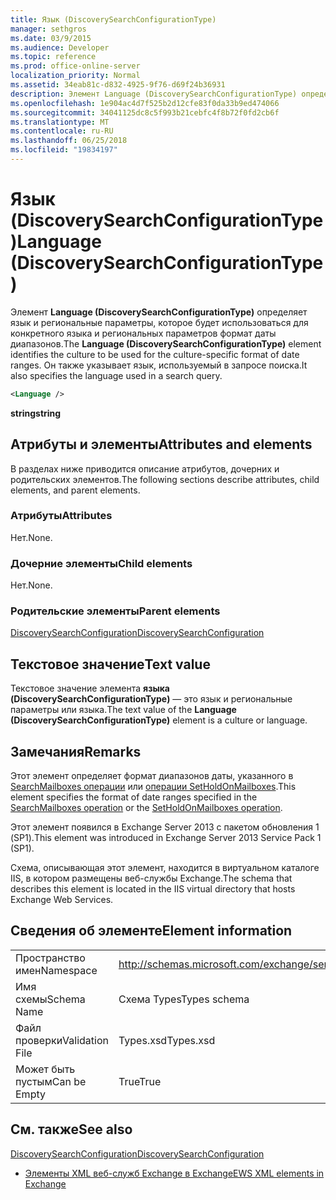 ```yaml
---
title: Язык (DiscoverySearchConfigurationType)
manager: sethgros
ms.date: 03/9/2015
ms.audience: Developer
ms.topic: reference
ms.prod: office-online-server
localization_priority: Normal
ms.assetid: 34eab81c-d832-4925-9f76-d69f24b36931
description: Элемент Language (DiscoverySearchConfigurationType) определяет язык и региональные параметры, которое будет использоваться для конкретного языка и региональных параметров формат даты диапазонов. Он также указывает язык, используемый в запросе поиска.
ms.openlocfilehash: 1e904ac4d7f525b2d12cfe83f0da33b9ed474066
ms.sourcegitcommit: 34041125dc8c5f993b21cebfc4f8b72f0fd2cb6f
ms.translationtype: MT
ms.contentlocale: ru-RU
ms.lasthandoff: 06/25/2018
ms.locfileid: "19834197"
---
```

# <a name="language-discoverysearchconfigurationtype"></a><span data-ttu-id="e5344-104">Язык (DiscoverySearchConfigurationType)</span><span class="sxs-lookup"><span data-stu-id="e5344-104">Language (DiscoverySearchConfigurationType)</span></span>

<span data-ttu-id="e5344-105">Элемент **Language (DiscoverySearchConfigurationType)** определяет язык и региональные параметры, которое будет использоваться для конкретного языка и региональных параметров формат даты диапазонов.</span><span class="sxs-lookup"><span data-stu-id="e5344-105">The **Language (DiscoverySearchConfigurationType)** element identifies the culture to be used for the culture-specific format of date ranges.</span></span> <span data-ttu-id="e5344-106">Он также указывает язык, используемый в запросе поиска.</span><span class="sxs-lookup"><span data-stu-id="e5344-106">It also specifies the language used in a search query.</span></span> 
  
```XML
<Language />
```

 <span data-ttu-id="e5344-107">**string**</span><span class="sxs-lookup"><span data-stu-id="e5344-107">**string**</span></span>
## <a name="attributes-and-elements"></a><span data-ttu-id="e5344-108">Атрибуты и элементы</span><span class="sxs-lookup"><span data-stu-id="e5344-108">Attributes and elements</span></span>

<span data-ttu-id="e5344-109">В разделах ниже приводится описание атрибутов, дочерних и родительских элементов.</span><span class="sxs-lookup"><span data-stu-id="e5344-109">The following sections describe attributes, child elements, and parent elements.</span></span>
  
### <a name="attributes"></a><span data-ttu-id="e5344-110">Атрибуты</span><span class="sxs-lookup"><span data-stu-id="e5344-110">Attributes</span></span>

<span data-ttu-id="e5344-111">Нет.</span><span class="sxs-lookup"><span data-stu-id="e5344-111">None.</span></span>
  
### <a name="child-elements"></a><span data-ttu-id="e5344-112">Дочерние элементы</span><span class="sxs-lookup"><span data-stu-id="e5344-112">Child elements</span></span>

<span data-ttu-id="e5344-113">Нет.</span><span class="sxs-lookup"><span data-stu-id="e5344-113">None.</span></span>
  
### <a name="parent-elements"></a><span data-ttu-id="e5344-114">Родительские элементы</span><span class="sxs-lookup"><span data-stu-id="e5344-114">Parent elements</span></span>

[<span data-ttu-id="e5344-115">DiscoverySearchConfiguration</span><span class="sxs-lookup"><span data-stu-id="e5344-115">DiscoverySearchConfiguration</span></span>](discoverysearchconfiguration.md)
  
## <a name="text-value"></a><span data-ttu-id="e5344-116">Текстовое значение</span><span class="sxs-lookup"><span data-stu-id="e5344-116">Text value</span></span>

<span data-ttu-id="e5344-117">Текстовое значение элемента **языка (DiscoverySearchConfigurationType)** — это язык и региональные параметры или языка.</span><span class="sxs-lookup"><span data-stu-id="e5344-117">The text value of the **Language (DiscoverySearchConfigurationType)** element is a culture or language.</span></span> 
  
## <a name="remarks"></a><span data-ttu-id="e5344-118">Замечания</span><span class="sxs-lookup"><span data-stu-id="e5344-118">Remarks</span></span>

<span data-ttu-id="e5344-119">Этот элемент определяет формат диапазонов даты, указанного в [SearchMailboxes операции](searchmailboxes-operation.md) или [операции SetHoldOnMailboxes](setholdonmailboxes-operation.md).</span><span class="sxs-lookup"><span data-stu-id="e5344-119">This element specifies the format of date ranges specified in the [SearchMailboxes operation](searchmailboxes-operation.md) or the [SetHoldOnMailboxes operation](setholdonmailboxes-operation.md).</span></span>
  
<span data-ttu-id="e5344-120">Этот элемент появился в Exchange Server 2013 с пакетом обновления 1 (SP1).</span><span class="sxs-lookup"><span data-stu-id="e5344-120">This element was introduced in Exchange Server 2013 Service Pack 1 (SP1).</span></span>
  
<span data-ttu-id="e5344-121">Схема, описывающая этот элемент, находится в виртуальном каталоге IIS, в котором размещены веб-службы Exchange.</span><span class="sxs-lookup"><span data-stu-id="e5344-121">The schema that describes this element is located in the IIS virtual directory that hosts Exchange Web Services.</span></span>
  
## <a name="element-information"></a><span data-ttu-id="e5344-122">Сведения об элементе</span><span class="sxs-lookup"><span data-stu-id="e5344-122">Element information</span></span>

|||
|:-----|:-----|
|<span data-ttu-id="e5344-123">Пространство имен</span><span class="sxs-lookup"><span data-stu-id="e5344-123">Namespace</span></span>  <br/> |http://schemas.microsoft.com/exchange/services/2006/types  <br/> |
|<span data-ttu-id="e5344-124">Имя схемы</span><span class="sxs-lookup"><span data-stu-id="e5344-124">Schema Name</span></span>  <br/> |<span data-ttu-id="e5344-125">Схема Types</span><span class="sxs-lookup"><span data-stu-id="e5344-125">Types schema</span></span>  <br/> |
|<span data-ttu-id="e5344-126">Файл проверки</span><span class="sxs-lookup"><span data-stu-id="e5344-126">Validation File</span></span>  <br/> |<span data-ttu-id="e5344-127">Types.xsd</span><span class="sxs-lookup"><span data-stu-id="e5344-127">Types.xsd</span></span>  <br/> |
|<span data-ttu-id="e5344-128">Может быть пустым</span><span class="sxs-lookup"><span data-stu-id="e5344-128">Can be Empty</span></span>  <br/> |<span data-ttu-id="e5344-129">True</span><span class="sxs-lookup"><span data-stu-id="e5344-129">True</span></span>  <br/> |
   
## <a name="see-also"></a><span data-ttu-id="e5344-130">См. также</span><span class="sxs-lookup"><span data-stu-id="e5344-130">See also</span></span>



[<span data-ttu-id="e5344-131">DiscoverySearchConfiguration</span><span class="sxs-lookup"><span data-stu-id="e5344-131">DiscoverySearchConfiguration</span></span>](discoverysearchconfiguration.md)


- [<span data-ttu-id="e5344-132">Элементы XML веб-служб Exchange в Exchange</span><span class="sxs-lookup"><span data-stu-id="e5344-132">EWS XML elements in Exchange</span></span>](ews-xml-elements-in-exchange.md)

